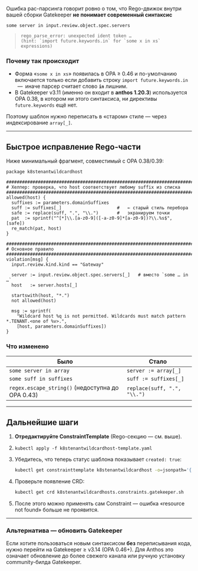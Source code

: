 Ошибка рас-парсинга говорит ровно о том, что Rego-движок внутри вашей сборки Gatekeeper **не понимает современный синтаксис**

```rego
some server in input.review.object.spec.servers
```

> ```
> rego_parse_error: unexpected ident token …
> (hint: `import future.keywords.in` for `some x in xs` expressions)
> ```

### Почему так происходит

* Форма «`some x in xs`» появилась в OPA ≥ 0.46 и по-умолчанию включается только
  если добавить строку
  `import future.keywords.in`  — иначе парсер считает слово **`in`**
  лишним.
* В Gatekeeper v3.11 (именно он входит в **anthos 1.20.3**) используется OPA 0.38,
  в котором ни этого синтаксиса, ни директивы `future.keywords` ещё нет.

Поэтому шаблон нужно переписать в «старом» стиле — через индексирование
`array[_]`.

---

## Быстрое исправление Rego-части

Ниже минимальный фрагмент, совместимый с OPA 0.38/0.39:

```rego
package k8stenantwildcardhost

###############################################################################
# Хелпер: проверка, что host соответствует любому suffix из списка
###############################################################################
allowed(host) {
  suffixes := parameters.domainSuffixes
  suff := suffixes[_]                     #   ← старый стиль перебора
  safe := replace(suff, ".", "\\.")       #   экранируем точки
  pat  := sprintf("^[*]\\.[a-z0-9]([-a-z0-9]*[a-z0-9])?\\.%s$", [safe])
  re_match(pat, host)
}

###############################################################################
# Основное правило
###############################################################################
violation[msg] {
  input.review.kind.kind == "Gateway"

  server := input.review.object.spec.servers[_]   # вместо `some … in …`
  host   := server.hosts[_]

  startswith(host, "*.")
  not allowed(host)

  msg := sprintf(
    "Wildcard host %q is not permitted. Wildcards must match pattern *.TENANT.<one of %v>.",
    [host, parameters.domainSuffixes])
}
```

### Что изменено

| Было                                             | Стало                       |
| ------------------------------------------------ | --------------------------- |
| `some server in array`                           | `server := array[_]`        |
| `some suff in suffixes`                          | `suff := suffixes[_]`       |
| `regex.escape_string()` (недоступна до OPA 0.43) | `replace(suff, ".", "\\.")` |

---

## Дальнейшие шаги

1. **Отредактируйте ConstraintTemplate** (Rego-секцию — см. выше).
2. `kubectl apply -f k8stenantwildcardhost-template.yaml`
3. Убедитесь, что теперь статус шаблона показывает `created: true`:

   ```bash
   kubectl get constrainttemplate k8stenantwildcardhost -o=jsonpath='{.status.created}'
   ```
4. Проверьте появление CRD:

   ```bash
   kubectl get crd k8stenantwildcardhosts.constraints.gatekeeper.sh
   ```
5. После этого можно применять сам Constraint — ошибка «resource not found»
   больше не проявится.

---

### Альтернатива — обновить Gatekeeper

Если хотите пользоваться новым синтаксисом **без** переписывания кода, нужно
перейти на Gatekeeper ≥ v3.14 (OPA 0.46+).
Для Anthos это означает обновление до более свежего канала или ручную установку community-билда Gatekeeper.

